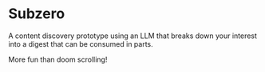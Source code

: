 # Subzero

A content discovery prototype using an LLM that breaks down your interest into a digest that can be consumed in parts.

More fun than doom scrolling!
